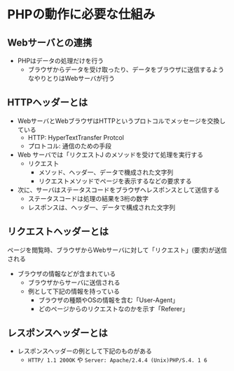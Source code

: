 # PHPの動作に必要な仕組み

## Webサーバとの連携

* PHPはデータの処理だけを行う
    * ブラウザからデータを受け取ったり、データをブラウザに送信するようなやりとりはWebサーバが行う

## HTTPヘッダーとは

* WebサーバとWebブラウザはHTTPというプロトコルでメッセージを交換している
    * HTTP: HyperTextTransfer Protcol
    * プロトコル: 通信のための手段
* Web サーバでは「リクエス卜J のメソッドを受けて処理を実行する
    * リクエス卜
        * メソッド、ヘッダ一、データで機成された文字列
        * リクエストメソッドでページを表示するなどの要求する
* 次に、サーバはステータスコードをブラウザヘレスポンスとして送信する
    * ステータスコードは処理の結果を3桁の数字
    * レスポンスは、ヘッダ一、データで構成された文字列

## リクエストヘッダーとは

ページを閲覧時、ブラウザからWebサーバに対して「リクエスト」(要求)が送信される

* ブラウザの情報などが含まれている
    * ブラウザからサーバに送信される
    * 例として下記の情報を持っている
        * ブラウザの種類やOSの情報を含む「User-Agent」
        * どのページからのリクエストなのかを示す「Referer」

## レスポンスヘッダーとは

* レスポンスヘッダーの例として下記のものがある
    * `HTTP/ 1.1 200OK` や `Server: Apache/2.4.4 (Unix)PHP/S.4. 1 6`

